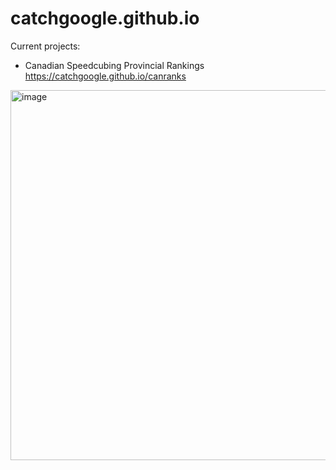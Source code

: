 # catchgoogle.github.io

Current projects:

- Canadian Speedcubing Provincial Rankings
https://catchgoogle.github.io/canranks
<img width="592" alt="image" src="https://github.com/CatchGoogle/catchgoogle.github.io/assets/133523893/5a22c2fa-326a-4151-8bc3-ad1262300e76">

